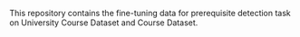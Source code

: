 This repository contains the fine-tuning data for prerequisite detection task on University Course Dataset and Course Dataset.
